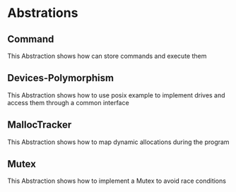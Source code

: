 # Abstrations

## Command
This Abstraction shows how can store commands and execute them

## Devices-Polymorphism
This Abstraction shows how to use posix example to implement drives and access them through a common interface

## MallocTracker
This Abstraction shows how to map dynamic allocations during the program

## Mutex
This Abstraction shows how to implement a Mutex to avoid race conditions